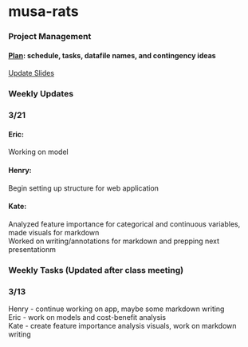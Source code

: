 # musa-rats

### Project Management
#### [Plan](https://docs.google.com/spreadsheets/d/1nGroyO_JdxYuPIOrizUDo5iwkxVdH8Emu9CW2ZeOraM/edit?usp=sharing): schedule, tasks, datafile names, and contingency ideas 
[Update Slides](https://docs.google.com/presentation/d/1LAYOw6l2nIqjGVE_cFZAxXhMhPaKCRQdTpatDFhXqk8/edit#slide=id.g2066689e90f_0_5)

### Weekly Updates 
### 3/21
#### Eric: 
Working on model <br>
#### Henry:
Begin setting up structure for web application<br>
#### Kate: 
Analyzed feature importance for categorical and continuous variables, made visuals for markdown <br>
Worked on writing/annotations for markdown and prepping next presentationm

### Weekly Tasks (Updated after class meeting)
### 3/13  
Henry - continue working on app, maybe some markdown writing<br>
Eric - work on models and cost-benefit analysis<br>
Kate - create feature importance analysis visuals, work on markdown writing <br>



